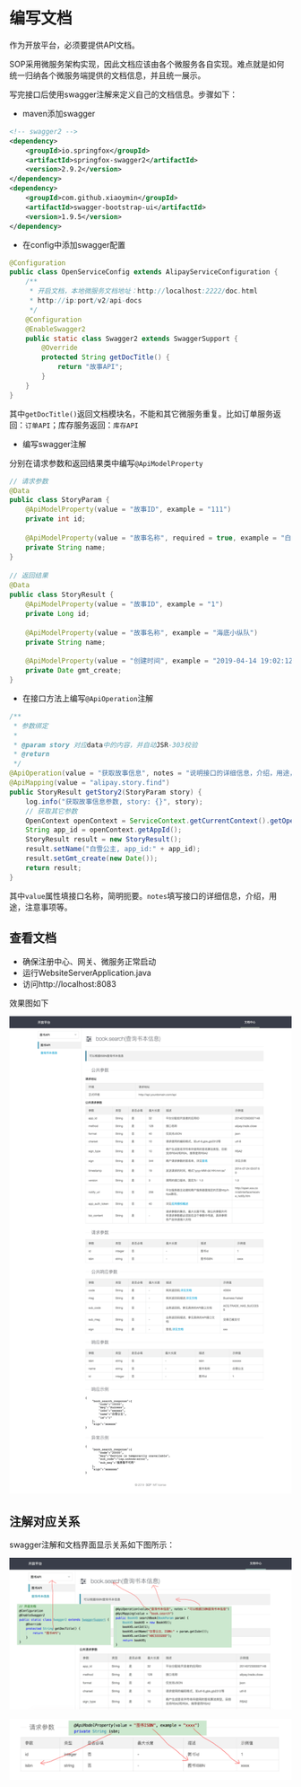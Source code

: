 # 编写文档

作为开放平台，必须要提供API文档。

SOP采用微服务架构实现，因此文档应该由各个微服务各自实现。难点就是如何统一归纳各个微服务端提供的文档信息，并且统一展示。

写完接口后使用swagger注解来定义自己的文档信息。步骤如下：

- maven添加swagger

```xml
<!-- swagger2 -->
<dependency>
    <groupId>io.springfox</groupId>
    <artifactId>springfox-swagger2</artifactId>
    <version>2.9.2</version>
</dependency>
<dependency>
    <groupId>com.github.xiaoymin</groupId>
    <artifactId>swagger-bootstrap-ui</artifactId>
    <version>1.9.5</version>
</dependency>

```

- 在config中添加swagger配置

```java
@Configuration
public class OpenServiceConfig extends AlipayServiceConfiguration {
    /**
     * 开启文档，本地微服务文档地址：http://localhost:2222/doc.html
     * http://ip:port/v2/api-docs
     */
    @Configuration
    @EnableSwagger2
    public static class Swagger2 extends SwaggerSupport {
        @Override
        protected String getDocTitle() {
            return "故事API";
        }
    }
}
```

其中`getDocTitle()`返回文档模块名，不能和其它微服务重复。比如订单服务返回：`订单API`；库存服务返回：`库存API`

- 编写swagger注解

分别在请求参数和返回结果类中编写`@ApiModelProperty`

```java
// 请求参数
@Data
public class StoryParam {
    @ApiModelProperty(value = "故事ID", example = "111")
    private int id;

    @ApiModelProperty(value = "故事名称", required = true, example = "白雪公主")
    private String name;
}

// 返回结果
@Data
public class StoryResult {
    @ApiModelProperty(value = "故事ID", example = "1")
    private Long id;

    @ApiModelProperty(value = "故事名称", example = "海底小纵队")
    private String name;

    @ApiModelProperty(value = "创建时间", example = "2019-04-14 19:02:12")
    private Date gmt_create;
}
```

- 在接口方法上编写`@ApiOperation`注解

```java
/**
 * 参数绑定
 *
 * @param story 对应data中的内容，并自动JSR-303校验
 * @return
 */
@ApiOperation(value = "获取故事信息", notes = "说明接口的详细信息，介绍，用途，注意事项等。")
@ApiMapping(value = "alipay.story.find")
public StoryResult getStory2(StoryParam story) {
    log.info("获取故事信息参数, story: {}", story);
    // 获取其它参数
    OpenContext openContext = ServiceContext.getCurrentContext().getOpenContext();
    String app_id = openContext.getAppId();
    StoryResult result = new StoryResult();
    result.setName("白雪公主, app_id:" + app_id);
    result.setGmt_create(new Date());
    return result;
}
```

其中`value`属性填接口名称，简明扼要。`notes`填写接口的详细信息，介绍，用途，注意事项等。

## 查看文档

- 确保注册中心、网关、微服务正常启动
- 运行WebsiteServerApplication.java
- 访问http://localhost:8083

效果图如下

![预览](images/10041_1.png "10041_1.png")

## 注解对应关系

swagger注解和文档界面显示关系如下图所示：

![预览](images/10041_2.png "10041_2.png")


![预览](images/10041_3.png "10041_3.png")